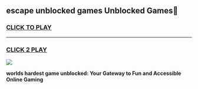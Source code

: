 
## escape unblocked games Unblocked Games👋
<h3>
<a href="https://premium.freeplayer.one?title=escape_unblocked_games&ref=16F">CLICK TO PLAY</a></h3>
<hr>

<h3>
<a href="https://premium.freeplayer.one?title=escape_unblocked_games&ref=16F">CLICK 2 PLAY</a>
  
</h3>

<a href="https://premium.freeplayer.one?title=escape_unblocked_games&ref=16F/"><img src="https://clearcache.store/games.png"></a>


**worlds hardest game unblocked: Your Gateway to Fun and Accessible Online Gaming**
